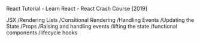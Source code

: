 React Tutorial - Learn React - React Crash Course [2019]

JSX
/Rendering Lists
/Consitional Rendering
/Handling Events
/Updating the State
/Props
/Raising and handling events
/lifting the state
/functional components
/lifecycle hooks
